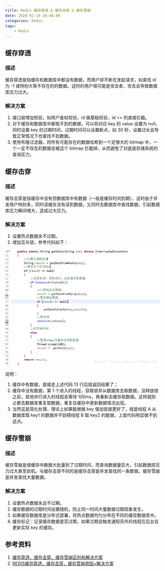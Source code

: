 ```yaml
---
title: Redis 缓存穿透 & 缓存击穿 & 缓存雪崩
date: 2020-02-19 16:48:00
categories: Redis
tags:
    - Redis
---
```

## 缓存穿透
### 描述
缓存穿透是指缓存和数据库中都没有数据，而用户却不断在发起请求，如查找 id 为 -1 或特别大等不存在的的数据。这时的用户很可能是攻击者，攻击会导致数据库压力过大。

### 解决方案
1. 接口层增加校验，如用户鉴权校验，id 做基础校验，id <= 的直接拦截。
2. 对于缓存和数据库中都取不到的数据，可以将对应 key 的 value 设置为 null，同时设置 key 的过期时间，过期时间可以设置断点，如 30 秒，设置过长会导致正常情况下也查找不到数据。
3. 使用布隆过滤器，将所有可能存在的数据哈希到一个足够大的 bitmap 中，一个一定不存在的数据会被这个 bitmap 拦截掉，从而避免了对底层存储系统的查询压力。

## 缓存击穿
### 描述
缓存击穿是指缓存中没有但数据库中有数据（一般是缓存时间到期），这时由于并发用户特别多，同时读缓存没有读到数据，又同时去数据库中查找数据，引起数据库压力瞬间增大，造成过大压力。

### 解决方案
1. 设置热点数据永不过期。
2. 增加互斥锁，参考代码如下：

![互斥锁示例](/images/redis/互斥锁示例.png)

说明：
1) 缓存中有数据，直接走上述代码 13 行后就返回结果了；
2) 缓存中没有数据，第 1 个进入的线程，获取锁并从数据库去取数据，没释放锁之前，其他并行进入的线程会等待 100ms，再重新去缓存取数据。这样就防止都去数据库重复取数据，重复往缓存中更新数据情况出现。
3) 当然这是简化处理，理论上如果能根据 key 值加锁就更好了，就是线程 A 从数据库取 key1 的数据并不妨碍线程 B 取 key2 的数据，上面代码明显做不到这点。

## 缓存雪崩
### 描述
缓存雪崩是值缓存中数据大批量到了过期时间，而查询数据量巨大，引起数据库压力过大甚至宕机。与缓存击穿不同的是缓存击穿是并发查找同一条数据，缓存雪崩是并发查找大量数据。

### 解决方案
1. 设置热点数据永远不过期。
2. 缓存数据的过期时间设置随机，防止同一时间大量数据过期现象发生。
3. 如果缓存数据库是分布式部署，将热点数据均匀分布在不同的缓存数据库中。
4. 缓存标记：记录缓存数据是否过期，如果过期会触发通知另外的线程在后台去更新实际 key 的缓存。

## 参考资料
1. [缓存穿透、缓存击穿、缓存雪崩区别和解决方案](https://blog.csdn.net/kongtiao5/article/details/82771694)
2. [REDIS缓存穿透，缓存击穿，缓存雪崩原因+解决方案](https://www.cnblogs.com/xichji/p/11286443.html)